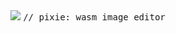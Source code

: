 <div align="center">

<img src="https://i.imgur.com/rl4Gh6S.png">

<samp>
// pixie: wasm image editor
</samp>

</div>
